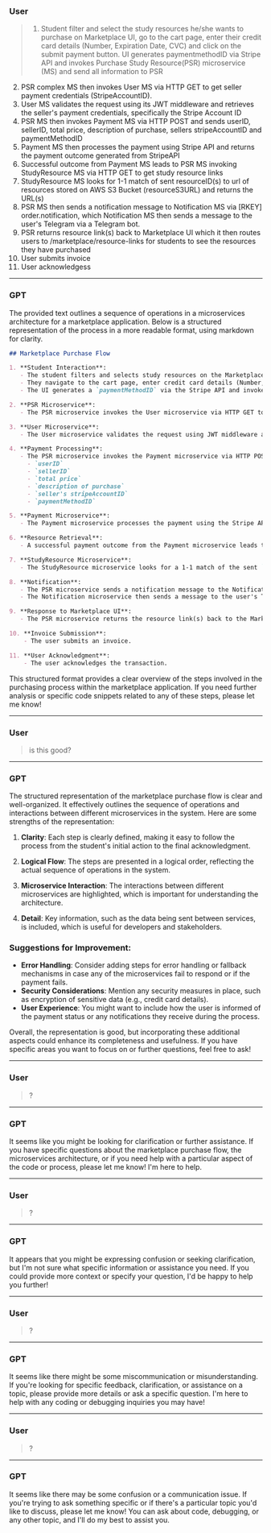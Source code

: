 ### User
> 1.	Student filter and select the study resources he/she wants to purchase on Marketplace UI, go to the cart page, enter their credit card details (Number, Expiration Date, CVC) and click on the submit payment button. UI generates paymentmethodID via Stripe API and invokes Purchase Study Resource(PSR) microservice (MS) and send all information to PSR
2.	PSR complex MS then invokes User MS via HTTP GET to get seller payment credentials (StripeAccountID). 
3.	User MS validates the request using its JWT middleware and retrieves the seller's payment credentials, specifically the Stripe Account ID
4.	PSR MS then invokes Payment MS via HTTP POST and sends userID, sellerID, total price, description of purchase, sellers stripeAccountID and paymentMethodID
5.	Payment MS then processes the payment using Stripe API and returns the payment outcome generated from StripeAPI
6.	Successful outcome from Payment MS leads to PSR MS invoking StudyResource MS via HTTP GET to get study resource links
7.	StudyResource MS looks for 1-1 match of sent resourceID(s) to url of resources stored on AWS S3 Bucket (resourceS3URL) and returns the URL(s)
8.	PSR MS then sends a notification message to Notification MS via [RKEY] order.notification, which Notification MS then sends a message to the user's Telegram via a Telegram bot. 
9.	PSR returns resource link(s) back to Marketplace UI which it then routes users to /marketplace/resource-links for students to see the resources they have purchased
10. User submits invoice
11. User acknowledgess

---
### GPT
The provided text outlines a sequence of operations in a microservices architecture for a marketplace application. Below is a structured representation of the process in a more readable format, using markdown for clarity.

```markdown
## Marketplace Purchase Flow

1. **Student Interaction**:
   - The student filters and selects study resources on the Marketplace UI.
   - They navigate to the cart page, enter credit card details (Number, Expiration Date, CVC), and click the submit payment button.
   - The UI generates a `paymentMethodID` via the Stripe API and invokes the Purchase Study Resource (PSR) microservice, sending all relevant information.

2. **PSR Microservice**:
   - The PSR microservice invokes the User microservice via HTTP GET to retrieve the seller's payment credentials (StripeAccountID).

3. **User Microservice**:
   - The User microservice validates the request using JWT middleware and retrieves the seller's payment credentials, specifically the Stripe Account ID.

4. **Payment Processing**:
   - The PSR microservice invokes the Payment microservice via HTTP POST, sending the following data:
     - `userID`
     - `sellerID`
     - `total price`
     - `description of purchase`
     - `seller's stripeAccountID`
     - `paymentMethodID`

5. **Payment Microservice**:
   - The Payment microservice processes the payment using the Stripe API and returns the payment outcome generated from the Stripe API.

6. **Resource Retrieval**:
   - A successful payment outcome from the Payment microservice leads the PSR microservice to invoke the StudyResource microservice via HTTP GET to retrieve study resource links.

7. **StudyResource Microservice**:
   - The StudyResource microservice looks for a 1-1 match of the sent `resourceID(s)` to the URLs of resources stored in an AWS S3 Bucket (`resourceS3URL`) and returns the URL(s).

8. **Notification**:
   - The PSR microservice sends a notification message to the Notification microservice via `[RKEY] order.notification`.
   - The Notification microservice then sends a message to the user's Telegram via a Telegram bot.

9. **Response to Marketplace UI**:
   - The PSR microservice returns the resource link(s) back to the Marketplace UI, which routes users to `/marketplace/resource-links` for students to view the resources they have purchased.

10. **Invoice Submission**:
    - The user submits an invoice.

11. **User Acknowledgment**:
    - The user acknowledges the transaction.
```

This structured format provides a clear overview of the steps involved in the purchasing process within the marketplace application. If you need further analysis or specific code snippets related to any of these steps, please let me know!

---
### User
> is this good?

---
### GPT
The structured representation of the marketplace purchase flow is clear and well-organized. It effectively outlines the sequence of operations and interactions between different microservices in the system. Here are some strengths of the representation:

1. **Clarity**: Each step is clearly defined, making it easy to follow the process from the student's initial action to the final acknowledgment.

2. **Logical Flow**: The steps are presented in a logical order, reflecting the actual sequence of operations in the system.

3. **Microservice Interaction**: The interactions between different microservices are highlighted, which is important for understanding the architecture.

4. **Detail**: Key information, such as the data being sent between services, is included, which is useful for developers and stakeholders.

### Suggestions for Improvement:
- **Error Handling**: Consider adding steps for error handling or fallback mechanisms in case any of the microservices fail to respond or if the payment fails.
- **Security Considerations**: Mention any security measures in place, such as encryption of sensitive data (e.g., credit card details).
- **User Experience**: You might want to include how the user is informed of the payment status or any notifications they receive during the process.

Overall, the representation is good, but incorporating these additional aspects could enhance its completeness and usefulness. If you have specific areas you want to focus on or further questions, feel free to ask!

---
### User
> ?

---
### GPT
It seems like you might be looking for clarification or further assistance. If you have specific questions about the marketplace purchase flow, the microservices architecture, or if you need help with a particular aspect of the code or process, please let me know! I'm here to help.

---
### User
> ?

---
### GPT
It appears that you might be expressing confusion or seeking clarification, but I'm not sure what specific information or assistance you need. If you could provide more context or specify your question, I'd be happy to help you further!

---
### User
> ?

---
### GPT
It seems like there might be some miscommunication or misunderstanding. If you're looking for specific feedback, clarification, or assistance on a topic, please provide more details or ask a specific question. I'm here to help with any coding or debugging inquiries you may have!

---
### User
> ?

---
### GPT
It seems like there may be some confusion or a communication issue. If you're trying to ask something specific or if there's a particular topic you'd like to discuss, please let me know! You can ask about code, debugging, or any other topic, and I'll do my best to assist you.

